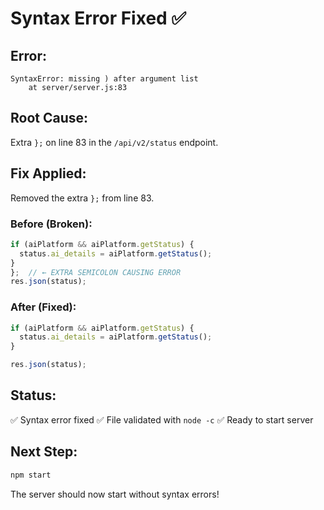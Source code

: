 # Syntax Error Fixed ✅

## Error:
```
SyntaxError: missing ) after argument list
    at server/server.js:83
```

## Root Cause:
Extra `};` on line 83 in the `/api/v2/status` endpoint.

## Fix Applied:
Removed the extra `};` from line 83.

### Before (Broken):
```javascript
if (aiPlatform && aiPlatform.getStatus) {
  status.ai_details = aiPlatform.getStatus();
}
};  // ← EXTRA SEMICOLON CAUSING ERROR
res.json(status);
```

### After (Fixed):
```javascript
if (aiPlatform && aiPlatform.getStatus) {
  status.ai_details = aiPlatform.getStatus();
}

res.json(status);
```

## Status:
✅ Syntax error fixed
✅ File validated with `node -c`
✅ Ready to start server

## Next Step:
```bash
npm start
```

The server should now start without syntax errors!
